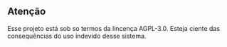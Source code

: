 ## Atenção

Esse projeto está sob so termos da lincença AGPL-3.0. Esteja ciente das consequências do uso indevido desse sistema.
